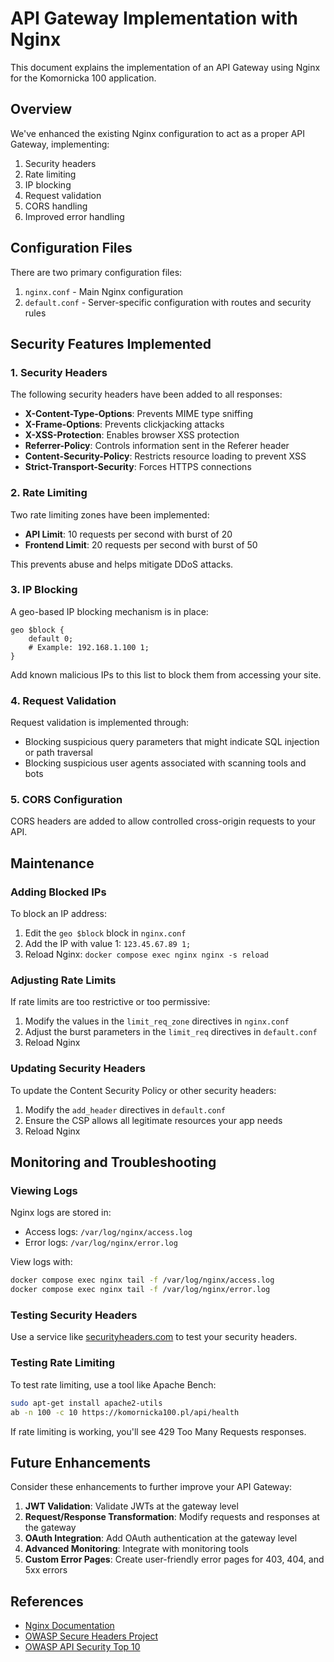 # API Gateway Implementation with Nginx

This document explains the implementation of an API Gateway using Nginx for the Komornicka 100 application.

## Overview

We've enhanced the existing Nginx configuration to act as a proper API Gateway, implementing:

1. Security headers
2. Rate limiting
3. IP blocking
4. Request validation
5. CORS handling
6. Improved error handling

## Configuration Files

There are two primary configuration files:

1. `nginx.conf` - Main Nginx configuration
2. `default.conf` - Server-specific configuration with routes and security rules

## Security Features Implemented

### 1. Security Headers

The following security headers have been added to all responses:

- **X-Content-Type-Options**: Prevents MIME type sniffing
- **X-Frame-Options**: Prevents clickjacking attacks
- **X-XSS-Protection**: Enables browser XSS protection
- **Referrer-Policy**: Controls information sent in the Referer header
- **Content-Security-Policy**: Restricts resource loading to prevent XSS
- **Strict-Transport-Security**: Forces HTTPS connections

### 2. Rate Limiting

Two rate limiting zones have been implemented:

- **API Limit**: 10 requests per second with burst of 20
- **Frontend Limit**: 20 requests per second with burst of 50

This prevents abuse and helps mitigate DDoS attacks.

### 3. IP Blocking

A geo-based IP blocking mechanism is in place:

```nginx
geo $block {
    default 0;
    # Example: 192.168.1.100 1;
}
```

Add known malicious IPs to this list to block them from accessing your site.

### 4. Request Validation

Request validation is implemented through:

- Blocking suspicious query parameters that might indicate SQL injection or path traversal
- Blocking suspicious user agents associated with scanning tools and bots

### 5. CORS Configuration

CORS headers are added to allow controlled cross-origin requests to your API.

## Maintenance

### Adding Blocked IPs

To block an IP address:

1. Edit the `geo $block` block in `nginx.conf`
2. Add the IP with value 1: `123.45.67.89 1;`
3. Reload Nginx: `docker compose exec nginx nginx -s reload`

### Adjusting Rate Limits

If rate limits are too restrictive or too permissive:

1. Modify the values in the `limit_req_zone` directives in `nginx.conf`
2. Adjust the burst parameters in the `limit_req` directives in `default.conf`
3. Reload Nginx

### Updating Security Headers

To update the Content Security Policy or other security headers:

1. Modify the `add_header` directives in `default.conf`
2. Ensure the CSP allows all legitimate resources your app needs
3. Reload Nginx

## Monitoring and Troubleshooting

### Viewing Logs

Nginx logs are stored in:
- Access logs: `/var/log/nginx/access.log`
- Error logs: `/var/log/nginx/error.log`

View logs with:
```bash
docker compose exec nginx tail -f /var/log/nginx/access.log
docker compose exec nginx tail -f /var/log/nginx/error.log
```

### Testing Security Headers

Use a service like [securityheaders.com](https://securityheaders.com) to test your security headers.

### Testing Rate Limiting

To test rate limiting, use a tool like Apache Bench:

```bash
sudo apt-get install apache2-utils
ab -n 100 -c 10 https://komornicka100.pl/api/health
```

If rate limiting is working, you'll see 429 Too Many Requests responses.

## Future Enhancements

Consider these enhancements to further improve your API Gateway:

1. **JWT Validation**: Validate JWTs at the gateway level
2. **Request/Response Transformation**: Modify requests and responses at the gateway
3. **OAuth Integration**: Add OAuth authentication at the gateway level
4. **Advanced Monitoring**: Integrate with monitoring tools
5. **Custom Error Pages**: Create user-friendly error pages for 403, 404, and 5xx errors

## References

- [Nginx Documentation](https://nginx.org/en/docs/)
- [OWASP Secure Headers Project](https://owasp.org/www-project-secure-headers/)
- [OWASP API Security Top 10](https://owasp.org/www-project-api-security/)